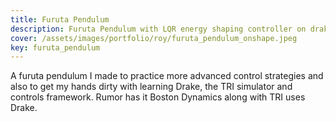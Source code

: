 ```yaml
---
title: Furuta Pendulum
description: Furuta Pendulum with LQR energy shaping controller on drake controller and simulator
cover: /assets/images/portfolio/roy/furuta_pendulum_onshape.jpeg
key: furuta_pendulum
---
```


A furuta pendulum I made to practice more advanced control strategies and also to
get my hands dirty with learning Drake, the TRI simulator and controls framework.
Rumor has it Boston Dynamics along with TRI uses Drake.

